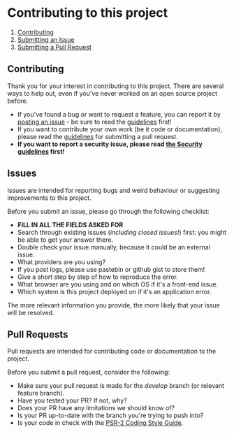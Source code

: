 # Contributing to this project

1. [Contributing](#contributing)
1. [Submitting an Issue](#issues)
1. [Submitting a Pull Request](#pull-requests)

## Contributing

Thank you for your interest in contributing to this project. There are several
ways to help out, even if you've never worked on an open source project before.

* If you've found a bug or want to request a feature, you can report it by
  [posting an issue] - be sure to read the [guidelines](#issues) first!
* If you want to contribute your own work (be it code or documentation), please
  read the [guidelines](#pull-requests) for submitting a pull request.
* **If you want to report a security issue, please read
  [the Security guidelines](SECURITY.md) first!**

## Issues

Issues are intended for reporting bugs and weird behaviour or suggesting
improvements to this project.

Before you submit an issue, please go through the following checklist:

* **FILL IN ALL THE FIELDS ASKED FOR**
* Search through existing issues (*including closed issues!*) first: you might
  be able to get your answer there.
* Double check your issue manually, because it could be an external issue.
* What providers are you using?
* If you post logs, please use pastebin or github gist to store them!
* Give a short step by step of how to reproduce the error.
* What browser are you using and on which OS if it's a front-end issue.
* Which system is this project deployed on if it's an application error.

The more relevant information you provide, the more likely that your issue will
be resolved.

## Pull Requests

Pull requests are intended for contributing code or documentation to the
project.

Before you submit a pull request, consider the following:

* Make sure your pull request is made for the *develop* branch (or relevant
  feature branch).
* Have you tested your PR? If not, why?
* Does your PR have any limitations we should know of?
* Is your PR up-to-date with the branch you're trying to push into?
* Is your code in check with the [PSR-2 Coding Style Guide].

[posting an issue]: https://github.com/digipolisgent/php_package_qa-php/issues/new
[PSR-2 Coding Style Guide]: http://www.php-fig.org/psr/psr-2/
